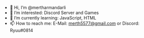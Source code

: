 - 👋 Hi, I’m @mertharmandarli
- 👀 I’m interested:
Discord Server
and Games
- 🌱 I’m currently learning:
JavaScript,
HTML
- 📫 How to reach me:
E-Mail: merth5577@gmail.com
or
Discord: Ryuu#0814
<!---
mertharmandarli/mertharmandarli is a ✨ special ✨ repository because its `README.md` (this file) appears on your GitHub profile.
You can click the Preview link to take a look at your changes.
--->
